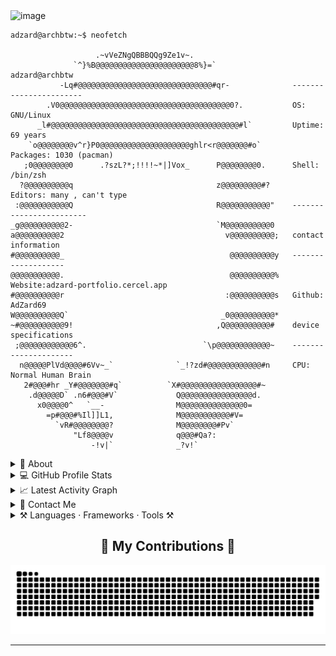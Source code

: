 

<img width="1267" height="208" alt="image" src="https://github.com/user-attachments/assets/406d9522-2add-4a62-b79e-46d2660f0f9d" />

```console
adzard@archbtw:~$ neofetch

                   .~vVeZNgQBBBQQg9Ze1v~.
              `^}%B@@@@@@@@@@@@@@@@@@@@@@8%}=`                 adzard@archbtw
           -Lq#@@@@@@@@@@@@@@@@@@@@@@@@@@@@@@#qr-              -----------------------
        .V0@@@@@@@@@@@@@@@@@@@@@@@@@@@@@@@@@@@@@@0?.           OS: GNU/Linux
      _l#@@@@@@@@@@@@@@@@@@@@@@@@@@@@@@@@@@@@@@@@@@#l`         Uptime: 69 years
    `o@@@@@@@@v^r}P0@@@@@@@@@@@@@@@@@@@@ghlr<r@@@@@@@#o`       Packages: 1030 (pacman)
   ;0@@@@@@@@0      .?szL?*;!!!!~*|]Vox_      P@@@@@@@@0.      Shell: /bin/zsh
  ?@@@@@@@@@@q                                z@@@@@@@@@#?     Editors: many , can't type
 :@@@@@@@@@@@Q                                R@@@@@@@@@@@"    ------------------------
_g@@@@@@@@@@2-                                `M@@@@@@@@@@0
a@@@@@@@@@@2                                    v@@@@@@@@@@;   contact information
#@@@@@@@@@@_                                     @@@@@@@@@@y   -------------------
@@@@@@@@@@@.                                     @@@@@@@@@@%   Website:adzard-portfolio.cercel.app
#@@@@@@@@@@r                                    :@@@@@@@@@@s   Github: AdZard69
W@@@@@@@@@@Q`                                  _0@@@@@@@@@@*
~#@@@@@@@@@@9!                                ,Q@@@@@@@@@@#    device specifications
 ;@@@@@@@@@@@@6^.                          `\p@@@@@@@@@@@@~    ---------------------
  n@@@@@PlVd@@@@#6Vv~_`              `_!?zd#@@@@@@@@@@@@#n     CPU: Normal Human Brain
   2#@@@#hr _Y#@@@@@@@#q`          `X#@@@@@@@@@@@@@@@@@#~
    .d@@@@@D` .n6#@@@#V`             Q@@@@@@@@@@@@@@@@d.
      x0@@@@0^   `__-                M@@@@@@@@@@@@@@0=
        =p#@@@#%Il]]L1,              M@@@@@@@@@@@#V=
          `vR#@@@@@@@@?              M@@@@@@@@#Pv`
              "Lf8@@@@v              q@@@#Qa?:
                  -!v|`              _?v!`
```

<details>
  <summary>🧮 About</summary>
<div>
<samp>
<h2 align="center">Helpful Links</h2>
 <p align="center">
  <a href="https://adzard-portfolio.vercel.app/"><img align="center" 
     src="https://img.shields.io/website?down_message=offline&style=for-the-badge&up_message=online&url=https%3A%2F%2Fmannu.live" height="25"
     alt="website" /></a>
  </p>
 </samp>
</div>
</details>
  
<details> 
  <summary>💻 GitHub Profile Stats</summary>
  <!-- View Counter -->
<img align="center" src="https://visitor-badge.laobi.icu/badge?page_id=AdZard69.AdZard69" />
  <div>
  <samp>
    <h2 align="center"> Github Stats </h2>
      <br/>
    <details open>
  <summary><h3>Languages</h3></summary>
            <p align="center">
        <a href="https://github.com/AdZard69/">
          <img src="https://github-readme-stats.vercel.app/api/top-langs/?username=AdZard69&langs_count=6&theme=gruvbox&layout=compact&hide_border=true"
          alt="AdZard :: overall Top Langs " /></a>
      </p>
        <p align="center">
          <a href="https://github.com/AdZard69/">
          <img width="45%" src="https://github-profile-summary-cards.vercel.app/api/cards/repos-per-language?username=AdZard69&theme=gruvbox&layout=compact&hide_border=true"
          alt="AdZard :: Top Langs by repo" />
          <img width="45%" src="https://github-profile-summary-cards.vercel.app/api/cards/most-commit-language?username=AdZard69&theme=gruvbox&layout=compact&hide_border=true"
          alt="AdZard :: Top Langs by commit" />
          </a>
        </p>
</details>
    <details open>
  <summary><h3>stasistic</h3></summary>
        <p align="center">
          <a href="https://github.com/AdZard69/">
          <img width="49.5%" src="https://github-readme-stats.vercel.app/api?username=AdZard69&show_icons=true&theme=rose_pine&hide_border=true" />
          <!-- <img width="49.5%" src="https://github-readme-streak-stats.herokuapp.com/?user=MannuVilasara&theme=rose-pine&hide_border=true" /> -->
          </a>
       </p>
     <br>
     </samp>
  </div>    
</details>

<details>
  <summary>📈 Latest Activity Graph</summary>
  <samp>
  <br/>
  <h2 align="center"> latest contribution </h2>
<a href="https://github.com/ashutosh00710/github-readme-activity-graph">
  <img alt="azzar's Activity Graph" src="https://github-readme-activity-graph.vercel.app/graph/?username=AdZard69&bg_color=000&color=fff&line=00E676&point=fff&hide_border=true" /></a>
<br/>
  </samp>
  </details>


  
  








<!-- Typing Animation -->
<!-- <h1 align="center">
  <picture>
    <source srcset="https://readme-typing-svg.herokuapp.com/?font=Righteous&size=35&center=true&vCenter=true&width=500&height=70&duration=4000&color=000000&lines=Hi+There!+👋;+I'm+AdZard!" media="(prefers-color-scheme: light)" />
    <source srcset="https://readme-typing-svg.herokuapp.com/?font=Righteous&size=35&center=true&vCenter=true&width=500&height=70&duration=4000&color=F7F7F7&lines=Hi+There!+👋;+I'm+AdZard!" media="(prefers-color-scheme: dark)" />
    <img src="https://readme-typing-svg.herokuapp.com/?font=Righteous&size=35&center=true&vCenter=true&width=500&height=70&duration=4000&color=F7F7F7&lines=Hi+There!+👋;+I'm+AdZard!" alt="Typing SVG">
  </picture>
</h1> -->



<!-- <div align="center">
  
  🌱 I’m currently exploring **life** :eyes:

  🔭 I’m currently working on **Personal Projects**

  💬 Ask me about , ,  or anything else [here](https://github.com/AdZard69/AdZard69/issues)

  👯 I’m looking to collaborate on **Various New and Creative Projects**
  
</div> -->

<details>
 <summary>👤 Contact Me</summary>
  <div align="center">
  <h2 style="display:inline-block;">📫 How to reach me:</h2>
  <a href="mailto:adzardeventshub@gmail.com">
    <img src="https://img.shields.io/badge/Gmail-333333?style=for-the-badge&logo=gmail&logoColor=red" />
  </a>
  <a href="https://my-crazy-portfolio.vercel.app/" target="_blank">
     <img src="https://img.shields.io/badge/Portfolio-FF5722?style=for-the-badge&logo=todoist&logoColor=white" />
  </a>
</div>

</details>


<details>
  <summary> ⚒️ Languages · Frameworks · Tools ⚒️</summary> 
<br/>
<div align="center">
  <img src="https://skillicons.dev/icons?i=ps,pr" ><br>
    <img src="https://skillicons.dev/icons?i=react,html,css,vscode,github,figma,tailwind,git" />
    <img src="https://skillicons.dev/icons?i=nodejs,python,javascript,threejs,typescript,express,firebase,mongodb,c,java,nextjs,mysql,py,mint,cpp" /><br>
</div>

</details>


<!-- GitHub Stats -->
<!-- <div align="center">
  <h2>📊 My GitHub Stats</h2>
  <picture>
    <source srcset="https://github-readme-stats.vercel.app/api?username=AdZard69&show_icons=true&theme=light&hide_border=false#gh-light-mode-only" media="(prefers-color-scheme: light)" />
    <source srcset="https://github-readme-stats.vercel.app/api?username=AdZard69&show_icons=true&theme=dark&hide_border=false#gh-dark-mode-only" media="(prefers-color-scheme: dark)" />
    <img src="https://github-readme-stats.vercel.app/api?username=AdZard69&show_icons=true&theme=darkt&hide_border=false" alt="GitHub Stats" />
  </picture>
</div> -->



<!-- Streak Stats -->
<!-- <div align="center">
  <h2>🏆 Contributions and Streaks 🏆</h2>
  <picture>
    <source srcset="https://github-readme-streak-stats.herokuapp.com?user=AdZard69#gh-light-mode-only" media="(prefers-color-scheme: light)" />
    <source srcset="https://github-readme-streak-stats.herokuapp.com?user=AdZard69&theme=dark#gh-dark-mode-only" media="(prefers-color-scheme: dark)" />
    <img src="https://github-readme-streak-stats.herokuapp.com?user=AdZard69&theme=dark" alt="GitHub Streak" />
  </picture>
</div> -->

<!-- Custom Snake Animation -->
<div align="center">
  <h2>🐍 My Contributions 🐍</h2>
  <picture>
    <source srcset="https://raw.githubusercontent.com/AdZard69/AdZard69/main/output/github-snake-dark.svg#gh-dark-mode-only" media="(prefers-color-scheme: dark)" />
    <source srcset="https://raw.githubusercontent.com/AdZard69/AdZard69/main/output/github-snake-dark.svg#gh-dark-mode-only" media="(prefers-color-scheme: dark)" />
    <img src="https://raw.githubusercontent.com/AdZard69/AdZard69/main/output/github-snake-dark.svg" alt="GitHub contributions snake" />
  </picture>
</div>

---

